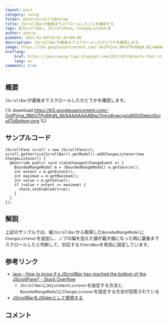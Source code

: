 ```yaml
---
layout: post
category: swing
folder: DetectScrollToBottom
title: JScrollBarが最後までスクロールしたことを確認する
tags: [JScrollBar, JScrollPane, ChangeListener]
author: aterai
pubdate: 2013-03-04T10:01:01+09:00
description: JScrollBarが最後までスクロールしたかどうかを確認します。
image: https://lh5.googleusercontent.com/-OoIPVjne_9M/UTPo6KgN_NI/AAAAAAAABlw/7miro8ywcyg/s800/DetectScrollToBottom.png
hreflang:
    href: https://java-swing-tips.blogspot.com/2017/07/detects-that-it-has-reached-bottom-of.html
    lang: en
comments: true
---
```

## 概要
`JScrollBar`が最後までスクロールしたかどうかを確認します。

{% download https://lh5.googleusercontent.com/-OoIPVjne_9M/UTPo6KgN_NI/AAAAAAAABlw/7miro8ywcyg/s800/DetectScrollToBottom.png %}

## サンプルコード
<pre class="prettyprint"><code>JScrollPane scroll = new JScrollPane(c);
scroll.getVerticalScrollBar().getModel().addChangeListener(new ChangeListener() {
  @Override public void stateChanged(ChangeEvent e) {
    BoundedRangeModel m = (BoundedRangeModel) e.getSource();
    int extent = m.getExtent();
    int maximum = m.getMaximum();
    int value = m.getValue();
    if (value + extent &gt;= maximum) {
      check.setEnabled(true);
    }
  }
});
</code></pre>

## 解説
上記のサンプルでは、縦`JScrollBar`から取得した`BoundedRangeModel`に`ChangeListener`を追加し、ノブの幅を加えた値が最大値になった時に最後までスクロールしたと判断して、対応する`JCheckBox`を有効に設定しています。

## 参考リンク
- [java - How to know if a JScrollBar has reached the bottom of the JScrollPane? - Stack Overflow](https://stackoverflow.com/questions/12916192/how-to-know-if-a-jscrollbar-has-reached-the-bottom-of-the-jscrollpane)
    - `JScrollBar`に`AdjustmentListener`を設定する方法と、`BoundedRangeModel`に`ChangeListener`を設定する方法が回答されている
- [JScrollBarをJSliderとして使用する](https://ateraimemo.com/Swing/ScrollBarAsSlider.html)

<!-- dummy comment line for breaking list -->

## コメント
